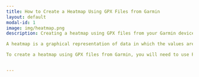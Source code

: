 ```yaml
---
title: How to Create a Heatmap Using GPX Files from Garmin
layout: default
modal-id: 1
image: img/heatmap.png
description: Creating a heatmap using GPX files from your Garmin device is an excellent way to visualize your workout data. This blog post will guide you through the process of creating a heatmap using Python. --> **GPX** stands for GPS Exchange Format, which is a file format used to store GPS data, such as tracks, waypoints, and routes. GPX files are commonly used by fitness enthusiasts to track their workouts using GPS devices such as Garmin watches.

A heatmap is a graphical representation of data in which the values are represented by colors. In the case of workout data, a heatmap can be used to display where you spent most of your time during your workout. For instance, a red area on the map might indicate that you spent more time in that area during your workout.

To create a heatmap using GPX files from Garmin, you will need to use Python and several libraries such as gpxpy, folium, and gmplot.


---
```


